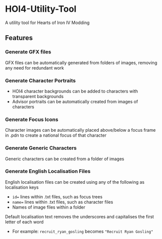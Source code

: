 # HOI4-Utility-Tool
A utility tool for Hearts of Iron IV Modding

## Features
### Generate GFX files

GFX files can be automatically generated from folders of images, removing any need for redundant work

### Generate Character Portraits

- HOI4 character backgrounds can be added to characters with transparent backgrounds
- Advisor portraits can be automatically created from images of characters

### Generate Focus Icons

Character images can be automatically placed above/below a focus frame in .pdn to create a national focus of that character

### Generate Generic Characters

Generic characters can be created from a folder of images

### Generate English Localisation Files

English localisation files can be created using any of the following as localisation keys
- `id=` lines within .txt files, such as focus trees
- `name=` lines within .txt files, such as character files
- Names of image files within a folder

Default localisation text removes the underscores and capitalises the first letter of each word
- For example: `recruit_ryan_gosling` becomes `"Recruit Ryan Gosling"`